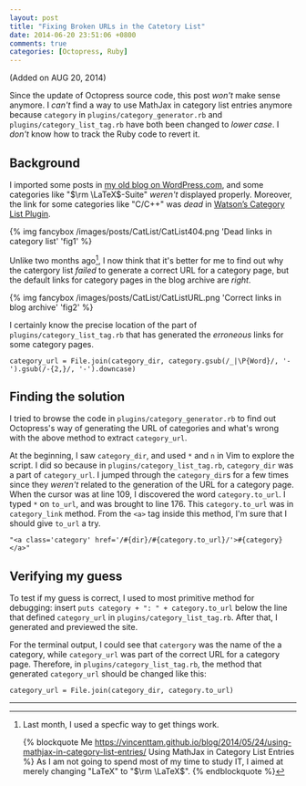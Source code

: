 ```yaml
---
layout: post
title: "Fixing Broken URLs in the Catetory List"
date: 2014-06-20 23:51:06 +0800
comments: true
categories: [Octopress, Ruby]
---
```


(Added on AUG 20, 2014)

Since the update of Octopress source code, this post *won't* make
sense anymore.  I *can't* find a way to use MathJax in category list
entries anymore because `category` in `plugins/category_generator.rb`
and `plugins/category_list_tag.rb` have both been changed to *lower
case*.  I *don't* know how to track the Ruby code to revert it.

<!-- more -->

Background
---

I imported some posts in [my old blog on WordPress.com][OldWPBlog],
and some categories like "$\rm \LaTeX$-Suite" *weren't* displayed
properly.  Moreover, the link for some categories like "C/C++" was
*dead* in [Watson’s Category List Plugin][CatList].

{% img fancybox /images/posts/CatList/CatList404.png 'Dead links in category list' 'fig1' %}

Unlike two months ago[^1], I now think that it's better for me to find
out why the catergory list *failed* to generate a correct URL for a
category page, but the default links for category pages in the blog
archive are *right*.

{% img fancybox /images/posts/CatList/CatListURL.png 'Correct links in blog archive' 'fig2' %}

I certainly know the precise location of the part of
`plugins/category_list_tag.rb` that has generated the *erroneous*
links for some category pages.

    category_url = File.join(category_dir, category.gsub(/_|\P{Word}/, '-').gsub(/-{2,}/, '-').downcase)

Finding the solution
---

I tried to browse the code in `plugins/category_generator.rb` to find
out Octopress's way of generating the URL of categories and what's
wrong with the above method to extract `category_url`.

At the beginning, I saw `category_dir`, and used `*` and `n` in Vim to
explore the script.  I did so because in
`plugins/category_list_tag.rb`, `category_dir` was a part of
`category_url`.  I jumped through the `category_dir`s for a few times
since they *weren't* related to the generation of the URL for a
category page.  When the cursor was at line 109, I discovered the word
`category.to_url`. I typed `*` on `to_url`, and was brought to line
176.  This `category.to_url` was in `category_link` method.  From the
`<a>` tag inside this method, I'm sure that I should give `to_url` a
try.

    "<a class='category' href='/#{dir}/#{category.to_url}/'>#{category}</a>"

Verifying my guess
---

To test if my guess is correct, I used to most primitive method for
debugging: insert `puts category + ": " + category.to_url` below the
line that defined `category_url` in `plugins/category_list_tag.rb`.
After that, I generated and previewed the site.

For the terminal output, I could see that `catergory` was the name of
the a category, while `category_url` was part of the correct URL for
a category page.  Therefore, in `plugins/category_list_tag.rb`, the
method that generated `category_url` should be changed like this:

    category_url = File.join(category_dir, category.to_url)

---
[^1]:
    Last month, I used a specfic way to get things work.

    {% blockquote Me https://vincenttam.github.io/blog/2014/05/24/using-mathjax-in-category-list-entries/ Using MathJax in Category List Entries %}
    As I am not going to spend most of my time to study IT, I aimed at
    merely changing "LaTeX" to "$\rm \LaTeX$".
    {% endblockquote %}

[OldWPBlog]: https://blogue.wordpress.com/
[CatList]: http://www.dotnetguy.co.uk/post/2012/06/25/octopress-category-list-plugin/
